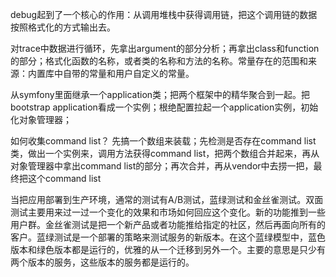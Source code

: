 debug起到了一个核心的作用：从调用堆栈中获得调用链，把这个调用链的数据按照格式化的方式输出去。

对trace中数据进行循环，先拿出argument的部分分析；再拿出class和function的部分；格式化函数的名称，或者类的名称和方法的名称。常量存在的范围和来源：内置库中自带的常量和用户自定义的常量。

从symfony里面继承一个application类；把两个框架中的精华聚合到一起。把bootstrap application看成一个实例；根绝配置拉起一个application实例，初始化对象管理器；

如何收集command list？
先搞一个数组来装载；先检测是否存在command list类，做出一个实例来，调用方法获得command list，把两个数组合并起来，再从对象管理器中拿出command list的部分；再次合并，再从vendor中去捞一把，最终把这个command list

当把应用部署到生产环境，通常的测试有A/B测试，蓝绿测试和金丝雀测试。双面测试主要用来过一过一个变化的效果和市场如何回应这个变化。新的功能推到一些用户群。金丝雀测试是把一个新产品或者功能推给指定的社区，然后再面向所有的客户。蓝绿测试是一个部署的策略来测试服务的新版本。在这个蓝绿模型中，蓝色版本和绿色版本都是运行的，优雅的从一个迁移到另外一个。主要的意思是只少有两个版本的服务，这些版本的服务都是运行的。


